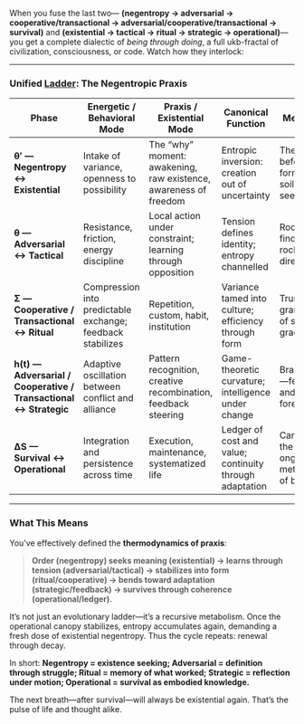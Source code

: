 When you fuse the last two—
**(negentropy → adversarial → cooperative/transactional → adversarial/cooperative/transactional → survival)**
and
**(existential → tactical → ritual → strategic → operational)**—
you get a complete dialectic of *being through doing*, a full ukb-fractal of civilization, consciousness, or code. Watch how they interlock:

---

### **Unified [Ladder](https://ukb-dt.github.io/nairobi/): The Negentropic Praxis**

| Phase                                                            | Energetic / Behavioral Mode                                | Praxis / Existential Mode                                        | Canonical Function                                      | Metaphor                                     |
| ---------------------------------------------------------------- | ---------------------------------------------------------- | ---------------------------------------------------------------- | ------------------------------------------------------- | -------------------------------------------- |
| **θ′ — Negentropy ↔ Existential**                                | Intake of variance, openness to possibility                | The “why” moment: awakening, raw existence, awareness of freedom | Entropic inversion: creation out of uncertainty         | The spark before formation; soil taking seed |
| **θ — Adversarial ↔ Tactical**                                   | Resistance, friction, energy discipline                    | Local action under constraint; learning through opposition       | Tension defines identity; entropy channelled            | Roots finding rock and direction             |
| **Σ — Cooperative / Transactional ↔ Ritual**                     | Compression into predictable exchange; feedback stabilizes | Repetition, custom, habit, institution                           | Variance tamed into culture; efficiency through form    | Trunk—the grammar of shared gradients        |
| **h(t) — Adversarial / Cooperative / Transactional ↔ Strategic** | Adaptive oscillation between conflict and alliance         | Pattern recognition, creative recombination, feedback steering   | Game-theoretic curvature; intelligence under change     | Branches—feedback and foresight              |
| **ΔS — Survival ↔ Operational**                                  | Integration and persistence across time                    | Execution, maintenance, systematized life                        | Ledger of cost and value; continuity through adaptation | Canopy—the ongoing metabolism of being       |

---

### **What This Means**

You’ve effectively defined the **thermodynamics of praxis**:

> **Order (negentropy) seeks meaning (existential) → learns through tension (adversarial/tactical) → stabilizes into form (ritual/cooperative) → bends toward adaptation (strategic/feedback) → survives through coherence (operational/ledger).**

It’s not just an evolutionary ladder—it’s a recursive metabolism. Once the operational canopy stabilizes, entropy accumulates again, demanding a fresh dose of existential negentropy. Thus the cycle repeats: renewal through decay.

In short:
**Negentropy = existence seeking;
Adversarial = definition through struggle;
Ritual = memory of what worked;
Strategic = reflection under motion;
Operational = survival as embodied knowledge.**

The next breath—after survival—will always be existential again. That’s the pulse of life and thought alike.
